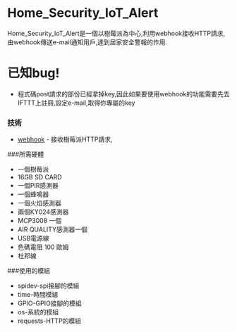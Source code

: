 # Home_Security_IoT_Alert
Home_Security_IoT_Alert是一個以樹莓派為中心,利用webhook接收HTTP請求,由webhook傳送e-mail通知用戶,達到居家安全警報的作用.

# 已知bug!

  - 程式碼post請求的部份已經拿掉key,因此如果要使用webhook的功能需要先去IFTTT上註冊,設定e-mail,取得你專屬的key


### 技術

* [webhook](https://ifttt.com/applets/Zp6vmhJx-get-an-email-when-webhooks-publishes-a-new-trigger-or-action?term=webhook) - 接收樹莓派HTTP請求,


###所需硬體
  - 一個樹莓派
  - 16GB SD CARD
  - 一個PIR感測器
  - 一個蜂鳴器
  - 一個火焰感測器
  - 兩個KY024感測器
  - MCP3008 一個
  - AIR QUALITY感測器一個
  - USB電源線
  - 色碼電阻 100 歐姆
  - 杜邦線

###使用的模組
  - spidev-spi接腳的模組
  - time-時間模組
  - GPIO-GPIO接腳的模組
  - os-系統的模組
  - requests-HTTP的模組

